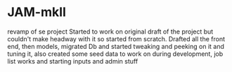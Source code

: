 # JAM-mkII
revamp of se project
Started to work on original draft of the project but couldn't make headway with it so started from scratch.  Drafted all the front end, then models, migrated Db and
started tweaking and peeking on it and tuning it, also created some seed data to work on during development, job list works and starting inputs and admin stuff
